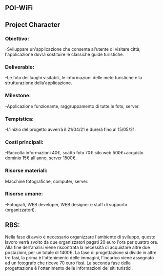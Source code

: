 ## POI-WiFi

## Project Character
### Obiettivo:
-Sviluppare un'applicazione che consenta al'utente di visitare città, l'applicazione dovrà sostituire le classiche guide turistiche.
### Deliverable:
-Le foto dei luoghi visitabili, le informazioni delle mete turistiche e la strutturazione della'applicazione.
### Milestone:
-Applicazione funzionante, raggruppamento di tutte le foto, server.
### Tempistica:
-L'inizio del progetto avverrà il 21/04/21 e durerà fino al 15/05/21.
### Costi principali:
-Raccolta informazioni 40€, scatto foto 70€ sito web 500€+acquisto dominio 15€ all'anno, server 1500€.
### Risorse materiali:
Macchine fotografiche, computer, server. 
### Risorse umane:
-Fotografi, WEB developer, WEB designer e staff di supporto (organizzatori).


## RBS:
Nella fase di avvio è necessario organizzare l'ambiente di sviluppo, questo lavoro verrà svolto da due organizzatori pagati 20 euro l'ora per quattro ore. Alla fine dell'analisi viene riscontrata la necessità di acquistare altre due postazioni, per un totale di 1400€.
La fase di progettazione si divide in altre tre fasi, la prima è l'ottenimento delle immagini, l'incarico viene assegnato ad un fotografo che riceve 70 euro fissi. La seconda fase della progettazione è l'ottenimento delle informazioni dei siti turistici.
